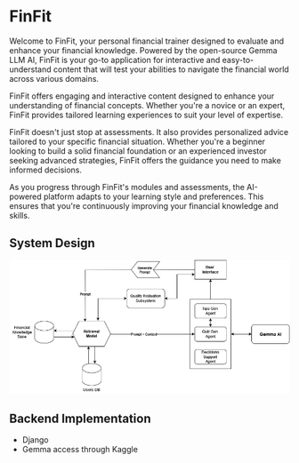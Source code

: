# FinFit

Welcome to FinFit, your personal financial trainer designed to evaluate and enhance your financial knowledge. Powered by the open-source Gemma LLM AI, FinFit is your go-to application for interactive and easy-to-understand content that will test your abilities to navigate the financial world across various domains.

FinFit offers engaging and interactive content designed to enhance your understanding of financial concepts. Whether you're a novice or an expert, FinFit provides tailored learning experiences to suit your level of expertise.

FinFit doesn't just stop at assessments. It also provides personalized advice tailored to your specific financial situation. Whether you're a beginner looking to build a solid financial foundation or an experienced investor seeking advanced strategies, FinFit offers the guidance you need to make informed decisions.

As you progress through FinFit's modules and assessments, the AI-powered platform adapts to your learning style and preferences. This ensures that you're continuously improving your financial knowledge and skills.

## System Design

![design-model](./images/FinFit%20-%20Design.png)

## Backend Implementation
- Django
- Gemma access through Kaggle